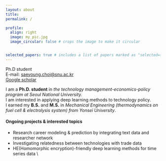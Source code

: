 ```yaml
---
layout: about
title: 
permalink: /

profile:
  align: right
  image: my_pic.jpg
  image_circular: false # crops the image to make it circular


selected_papers: true # includes a list of papers marked as "selected={true}"
---
```

Ph.D student \
E-mail: [saeyoung.choi@snu.ac.kr](saeyoung.choi@snu.ac.kr) \
[Google scholar](https://scholar.google.com/citations?user=849hkOoAAAAJ&hl=en&oi=ao) 

I am a **Ph.D. student** in *the technology management-economics-policy program at Seoul National University.* \
I am interested in applying deep learning methods to technology policy. \
I earned my **B.S.** and **M.S.** in *Mechanical Engineering (thermodynamics on fuel cell & electrolysis system) from Yonsei University*.

#### Ongoing projects & interested topics
- Research career modeling & prediction by integrating text data and researcher network
- Investigating relatedness between technologies with trade data
- HE(Homomorphic encryption)-friendly deep learning methods for time series data
\
